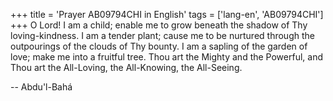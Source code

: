 +++
title = 'Prayer AB09794CHI in English'
tags = ['lang-en', 'AB09794CHI']
+++
O Lord!  I am a child; enable me to grow beneath the shadow of Thy loving-kindness.  I am a tender plant; cause me to be nurtured through the outpourings of the clouds of Thy bounty.  I am a sapling of the garden of love; make me into a fruitful tree.
Thou art the Mighty and the Powerful, and Thou art the All-Loving, the All-Knowing, the All-Seeing.

-- Abdu'l-Bahá
